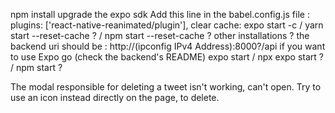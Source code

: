 npm install
upgrade the expo sdk
Add this line in the babel.config.js file : plugins: ['react-native-reanimated/plugin'],
clear cache: expo start -c / yarn start --reset-cache ? / npm start --reset-cache ?
other installations ?
the backend uri should be : http://(ipconfig IPv4 Address):8000?/api if you want to use Expo go (check the backend's README)
expo start / npx expo start ? / npm start ?

The modal responsible for deleting a tweet isn't working, can't open. Try to use an icon instead directly on the page, to delete.
